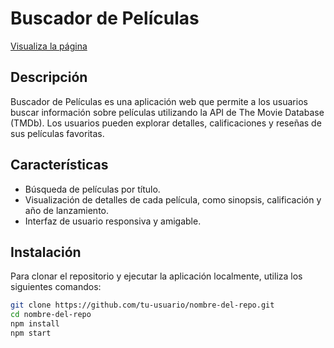 # Buscador de Películas

[Visualiza la página](https://buscador-pelicula-react.netlify.app/)

## Descripción
Buscador de Películas es una aplicación web que permite a los usuarios buscar información sobre películas utilizando la API de The Movie Database (TMDb). Los usuarios pueden explorar detalles, calificaciones y reseñas de sus películas favoritas.

## Características
- Búsqueda de películas por título.
- Visualización de detalles de cada película, como sinopsis, calificación y año de lanzamiento.
- Interfaz de usuario responsiva y amigable.

## Instalación
Para clonar el repositorio y ejecutar la aplicación localmente, utiliza los siguientes comandos:

```bash
git clone https://github.com/tu-usuario/nombre-del-repo.git
cd nombre-del-repo
npm install
npm start


